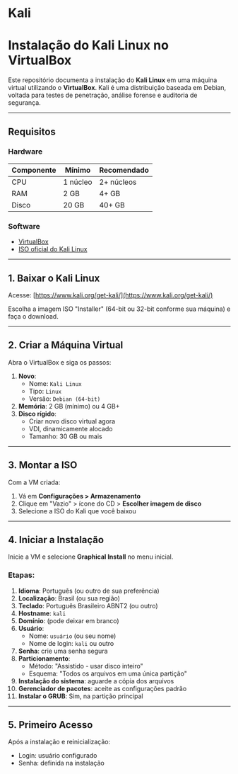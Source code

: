 # Kali
# Instalação do Kali Linux no VirtualBox

Este repositório documenta a instalação do **Kali Linux** em uma máquina virtual utilizando o **VirtualBox**. Kali é uma distribuição baseada em Debian, voltada para testes de penetração, análise forense e auditoria de segurança.

---

## Requisitos

### Hardware

| Componente | Mínimo | Recomendado |
|------------|--------|-------------|
| CPU        | 1 núcleo | 2+ núcleos |
| RAM        | 2 GB     | 4+ GB       |
| Disco      | 20 GB    | 40+ GB      |

### Software

- [VirtualBox](https://www.virtualbox.org/)
- [ISO oficial do Kali Linux](https://www.kali.org/get-kali/)

---

## 1. Baixar o Kali Linux

Acesse: [https://www.kali.org/get-kali/](https://www.kali.org/get-kali/)

Escolha a imagem ISO "Installer" (64-bit ou 32-bit conforme sua máquina) e faça o download.

---

## 2. Criar a Máquina Virtual

Abra o VirtualBox e siga os passos:

1. **Novo**:
   - Nome: `Kali Linux`
   - Tipo: `Linux`
   - Versão: `Debian (64-bit)`
2. **Memória**: 2 GB (mínimo) ou 4 GB+
3. **Disco rígido**:
   - Criar novo disco virtual agora
   - VDI, dinamicamente alocado
   - Tamanho: 30 GB ou mais

---

## 3. Montar a ISO

Com a VM criada:

1. Vá em **Configurações > Armazenamento**
2. Clique em "Vazio" > ícone do CD > **Escolher imagem de disco**
3. Selecione a ISO do Kali que você baixou

---

## 4. Iniciar a Instalação

Inicie a VM e selecione **Graphical Install** no menu inicial.

### Etapas:

1. **Idioma**: Português (ou outro de sua preferência)
2. **Localização**: Brasil (ou sua região)
3. **Teclado**: Português Brasileiro ABNT2 (ou outro)
4. **Hostname**: `kali`
5. **Domínio**: (pode deixar em branco)
6. **Usuário**:
   - Nome: `usuário` (ou seu nome)
   - Nome de login: `kali` ou outro
7. **Senha**: crie uma senha segura
8. **Particionamento**:
   - Método: "Assistido - usar disco inteiro"
   - Esquema: "Todos os arquivos em uma única partição"
9. **Instalação do sistema**: aguarde a cópia dos arquivos
10. **Gerenciador de pacotes**: aceite as configurações padrão
11. **Instalar o GRUB**: Sim, na partição principal

---

## 5. Primeiro Acesso

Após a instalação e reinicialização:

- Login: usuário configurado
- Senha: definida na instalação

